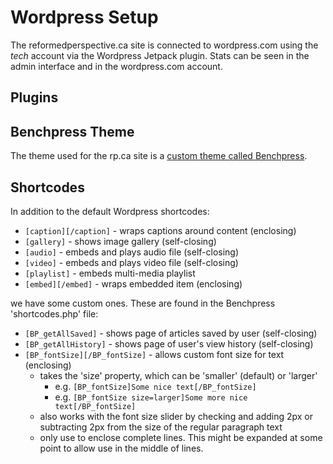 # Wordpress Setup

The reformedperspective.ca site is connected to wordpress.com using the *tech* account via the Wordpress Jetpack plugin. Stats can be seen in the admin interface and in the wordpress.com account.

## Plugins


## Benchpress Theme

The theme used for the rp.ca site is a [custom theme called Benchpress](benchpress.md).

## Shortcodes

In addition to the default Wordpress shortcodes:

- `[caption][/caption]` - wraps captions around content (enclosing)
- `[gallery]` - shows image gallery (self-closing)
- `[audio]` - embeds and plays audio file (self-closing)
- `[video]` - embeds and plays video file (self-closing)
- `[playlist]` - embeds multi-media playlist
- `[embed][/embed]` - wraps embedded item (enclosing)

we have some custom ones. These are found in the Benchpress 'shortcodes.php' file:

- `[BP_getAllSaved]` - shows page of articles saved by user (self-closing)
- `[BP_getAllHistory]` - shows page of user's view history (self-closing)
- `[BP_fontSize][/BP_fontSize]` - allows custom font size for text (enclosing)
    - takes the 'size' property, which can be 'smaller' (default) or 'larger'
        - e.g. `[BP_fontSize]Some nice text[/BP_fontSize]`
        - e.g. `[BP_fontSize size=larger]Some more nice text[/BP_fontSize]`
    - also works with the font size slider by checking and adding 2px or subtracting 2px from the size of the regular paragraph text
    - only use to enclose complete lines. This might be expanded at some point to allow use in the middle of lines.
